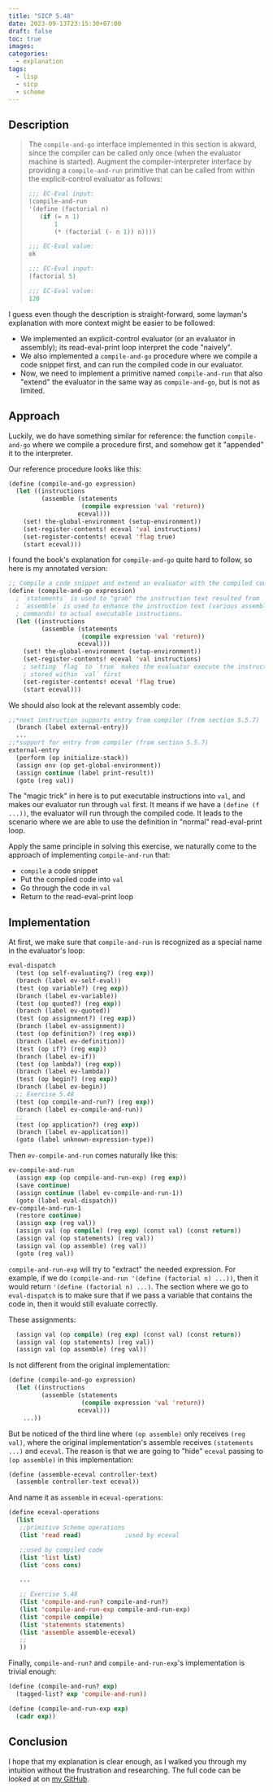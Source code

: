 ```yaml
---
title: "SICP 5.48"
date: 2023-09-13T23:15:30+07:00
draft: false
toc: true
images:
categories:
  - explanation
tags:
  - lisp
  - sicp
  - scheme
---
```


## Description

> The `compile-and-go` interface implemented in this section is akward, since
> the compiler can be called only once (when the evaluator machine is started).
> Augment the compiler-interpreter interface by providing a `compile-and-run`
> primitive that can be called from within the explicit-control evaluator as
> follows:
>
> ```lisp
> ;;; EC-Eval input:
> (compile-and-run
> '(define (factorial n)
>    (if (= n 1)
>        1
>        (* (factorial (- n 1)) n))))
>
> ;;; EC-Eval value:
> ok
>
> ;;; EC-Eval input:
> (factorial 5)
>
> ;;; EC-Eval value:
> 120
> ```

I guess even though the description is straight-forward, some layman's
explanation with more context might be easier to be followed:

- We implemented an explicit-control evaluator (or an evaluator in assembly);
  its read-eval-print loop interpret the code "naively".
- We also implemented a `compile-and-go` procedure where we compile a code
  snippet first, and can run the compiled code in our evaluator.
- Now, we need to implement a primitive named `compile-and-run` that also
  "extend" the evaluator in the same way as `compile-and-go`, but is not as
  limited.

## Approach

Luckily, we do have something similar for reference: the function
`compile-and-go` where we compile a procedure first, and somehow get it
"appended" it to the interpreter.

Our reference procedure looks like this:

```lisp
(define (compile-and-go expression)
  (let ((instructions
         (assemble (statements
                    (compile expression 'val 'return))
                   eceval)))
    (set! the-global-environment (setup-environment))
    (set-register-contents! eceval 'val instructions)
    (set-register-contents! eceval 'flag true)
    (start eceval)))
```

I found the book's explanation for `compile-and-go` quite hard to follow, so
here is my annotated version:

```lisp
;; Compile a code snippet and extend an evaluator with the compiled code.
(define (compile-and-go expression)
  ; `statements` is used to "grab" the instruction text resulted from `compile`.
  ; `assemble` is used to enhance the instruction text (various assembly
  ; commands) to actual executable instructions.
  (let ((instructions
         (assemble (statements
                    (compile expression 'val 'return))
                   eceval)))
    (set! the-global-environment (setup-environment))
    (set-register-contents! eceval 'val instructions)
    ; setting `flag` to `true` makes the evaluator execute the instructions
    ; stored within `val` first
    (set-register-contents! eceval 'flag true)
    (start eceval)))
```

We should also look at the relevant assembly code:

```lisp
;;*next instruction supports entry from compiler (from section 5.5.7)
  (branch (label external-entry))
  ...
;;*support for entry from compiler (from section 5.5.7)
external-entry
  (perform (op initialize-stack))
  (assign env (op get-global-environment))
  (assign continue (label print-result))
  (goto (reg val))
```

The "magic trick" in here is to put executable instructions into `val`, and
makes our evaluator run through `val` first. It means if we have a `(define (f
...))`, the evaluator will run through the compiled code. It leads to the
scenario where we are able to use the definition in "normal" read-eval-print
loop.

Apply the same principle in solving this exercise, we naturally come to the
approach of implementing `compile-and-run` that:

- `compile` a code snippet
- Put the compiled code into `val`
- Go through the code in `val`
- Return to the read-eval-print loop

## Implementation

At first, we make sure that `compile-and-run` is recognized as a special name in
the evaluator's loop:

```lisp
eval-dispatch
  (test (op self-evaluating?) (reg exp))
  (branch (label ev-self-eval))
  (test (op variable?) (reg exp))
  (branch (label ev-variable))
  (test (op quoted?) (reg exp))
  (branch (label ev-quoted))
  (test (op assignment?) (reg exp))
  (branch (label ev-assignment))
  (test (op definition?) (reg exp))
  (branch (label ev-definition))
  (test (op if?) (reg exp))
  (branch (label ev-if))
  (test (op lambda?) (reg exp))
  (branch (label ev-lambda))
  (test (op begin?) (reg exp))
  (branch (label ev-begin))
  ;; Exercise 5.48
  (test (op compile-and-run?) (reg exp))
  (branch (label ev-compile-and-run))
  ;;
  (test (op application?) (reg exp))
  (branch (label ev-application))
  (goto (label unknown-expression-type))
```

Then `ev-compile-and-run` comes naturally like this:

```lisp
ev-compile-and-run
  (assign exp (op compile-and-run-exp) (reg exp))
  (save continue)
  (assign continue (label ev-compile-and-run-1))
  (goto (label eval-dispatch))
ev-compile-and-run-1
  (restore continue)
  (assign exp (reg val))
  (assign val (op compile) (reg exp) (const val) (const return))
  (assign val (op statements) (reg val))
  (assign val (op assemble) (reg val))
  (goto (reg val))
```

`compile-and-run-exp` will try to "extract" the needed expression. For example,
if we do `(compile-and-run '(define (factorial n) ...))`, then it would return
`'(define (factorial n) ...)`. The section where we go to `eval-dispatch` is to
make sure that if we pass a variable that contains the code in, then it would
still evaluate correctly.

These assignments:

```lisp
  (assign val (op compile) (reg exp) (const val) (const return))
  (assign val (op statements) (reg val))
  (assign val (op assemble) (reg val))
```

Is not different from the original implementation:

```lisp
(define (compile-and-go expression)
  (let ((instructions
         (assemble (statements
                    (compile expression 'val 'return))
                   eceval)))
    ...))
```

But be noticed of the third line where `(op assemble)` only receives `(reg
val)`, where the original implementation's assemble receives `(statements ...)`
and `eceval`. The reason is that we are going to "hide" `eceval` passing to `(op
assemble)` in this implementation:

```lisp
(define (assemble-eceval controller-text)
  (assemble controller-text eceval))
```

And name it as `assemble` in `eceval-operations`:

```lisp
(define eceval-operations
  (list
   ;;primitive Scheme operations
   (list 'read read)			;used by eceval

   ;;used by compiled code
   (list 'list list)
   (list 'cons cons)

   ...

   ;; Exercise 5.48
   (list 'compile-and-run? compile-and-run?)
   (list 'compile-and-run-exp compile-and-run-exp)
   (list 'compile compile)
   (list 'statements statements)
   (list 'assemble assemble-eceval)
   ;;
   ))
```

Finally, `compile-and-run?` and `compile-and-run-exp`'s implementation is
trivial enough:

```lisp
(define (compile-and-run? exp)
  (tagged-list? exp 'compile-and-run))

(define (compile-and-run-exp exp)
  (cadr exp))
```

## Conclusion

I hope that my explanation is clear enough, as I walked you through my intuition
without the frustration and researching. The full code can be looked at on [my
GitHub](https://github.com/thanhnguyen2187/sicp-notes/blob/master/allcode/ch5-48.scm).

